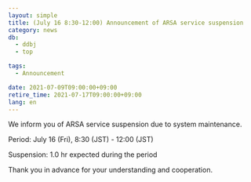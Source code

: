 ```yaml
---
layout: simple
title: (July 16 8:30-12:00) Announcement of ARSA service suspension
category: news
db:
  - ddbj
  - top

tags:
  - Announcement

date: 2021-07-09T09:00:00+09:00
retire_time: 2021-07-17T09:00:00+09:00
lang: en
---
```


We inform you of ARSA service suspension due to system maintenance.

Period: July 16 (Fri), 8:30 (JST) - 12:00 (JST)

Suspension: 1.0 hr expected during the period

Thank you in advance for your understanding and cooperation.

